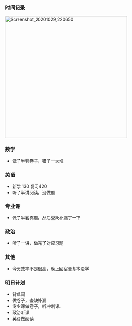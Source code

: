 ### 时间记录

<img src="https://raw.githubusercontent.com/Kong-PR/Typora-picture/master/img/Screenshot_20201029_220650.jpg" alt="Screenshot_20201029_220650" width=400 />

### 数学

- 做了半套卷子，错了一大堆

### 英语

- 新学 130 复习420
- 听了半讲阅读，没做题

### 专业课

- 做了半套真题，然后查缺补漏了一下

### 政治

- 听了一讲，做完了对应习题

### 其他

- 今天效率不是很高，晚上回宿舍基本没学

### 明日计划

- 背单词
- 做卷子，查缺补漏
- 专业课做卷子，听冲刺课、
- 政治听课
- 英语做阅读